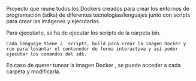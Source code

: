 Proyecto que  reune todos los Dockers creados para crear los entornos de programación (sdks) de diferentes tecnologías/lenguajes junto con scripts para crear las imágenes y ejecutarlas.

Para ejecutarlo, se ha de ejecutar los scripts de la carpeta bin.

    Cada lenguaje tiene 2  scripts, build para crear la imagen Docker y run para levantar el contenedor de forma interactiva y así poder ejecutar los comandos del sdk.


En caso de querer tunear la imagen Docker , se puede acceder a cada carpeta y modificarla.
